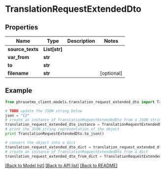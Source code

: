 # TranslationRequestExtendedDto

## Properties

| Name             | Type          | Description | Notes      |
| ---------------- | ------------- | ----------- | ---------- |
| **source_texts** | **List[str]** |             |
| **var_from**     | **str**       |             |
| **to**           | **str**       |             |
| **filename**     | **str**       |             | [optional] |

## Example

```python
from phrasetms_client.models.translation_request_extended_dto import TranslationRequestExtendedDto

# TODO update the JSON string below
json = "{}"
# create an instance of TranslationRequestExtendedDto from a JSON string
translation_request_extended_dto_instance = TranslationRequestExtendedDto.from_json(json)
# print the JSON string representation of the object
print TranslationRequestExtendedDto.to_json()

# convert the object into a dict
translation_request_extended_dto_dict = translation_request_extended_dto_instance.to_dict()
# create an instance of TranslationRequestExtendedDto from a dict
translation_request_extended_dto_from_dict = TranslationRequestExtendedDto.from_dict(translation_request_extended_dto_dict)
```

[[Back to Model list]](../README.md#documentation-for-models) [[Back to API list]](../README.md#documentation-for-api-endpoints) [[Back to README]](../README.md)
